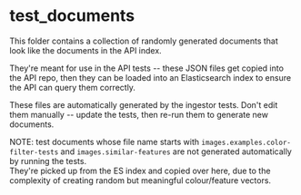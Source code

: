 # test_documents

This folder contains a collection of randomly generated documents that look like
the documents in the API index.

They're meant for use in the API tests -- these JSON files get copied into the
API repo, then they can be loaded into an Elasticsearch index to ensure the API
can query them correctly.

These files are automatically generated by the ingestor tests.  Don't edit them
manually -- update the tests, then re-run them to generate new documents.

NOTE: test documents whose file name starts with `images.examples.color-filter-tests` and `images.similar-features` are not generated automatically by running the tests.  
They're picked up from the ES index and copied over here, due to the complexity of creating random but meaningful colour/feature vectors.  

